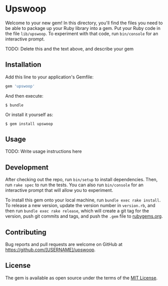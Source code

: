 # Upswoop

Welcome to your new gem! In this directory, you'll find the files you need to be able to package up your Ruby library into a gem. Put your Ruby code in the file `lib/upswoop`. To experiment with that code, run `bin/console` for an interactive prompt.

TODO: Delete this and the text above, and describe your gem

## Installation

Add this line to your application's Gemfile:

```ruby
gem 'upswoop'
```

And then execute:

    $ bundle

Or install it yourself as:

    $ gem install upswoop

## Usage

TODO: Write usage instructions here

## Development

After checking out the repo, run `bin/setup` to install dependencies. Then, run `rake spec` to run the tests. You can also run `bin/console` for an interactive prompt that will allow you to experiment.

To install this gem onto your local machine, run `bundle exec rake install`. To release a new version, update the version number in `version.rb`, and then run `bundle exec rake release`, which will create a git tag for the version, push git commits and tags, and push the `.gem` file to [rubygems.org](https://rubygems.org).

## Contributing

Bug reports and pull requests are welcome on GitHub at https://github.com/[USERNAME]/upswoop.


## License

The gem is available as open source under the terms of the [MIT License](http://opensource.org/licenses/MIT).

